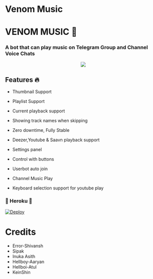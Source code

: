# Venom Music 

<h1 align="centre">VENOM MUSIC  🎵</h1>



### A bot that can play music on Telegram Group and Channel Voice Chats 

<p align="center">

  <img src="https://telegra.ph/file/647d8c3b4296711fb6119.jpg">

</p>


<h2> Features 🔥 </h2>

- Thumbnail Support

- Playlist Support

- Current playback support

- Showing track names when skipping

- Zero downtime, Fully Stable

- Deezer,Youtube & Saavn playback support

- Settings panel

- Control with buttons

- Userbot auto join

- Channel Music Play

- Keyboard selection support for youtube play 

### 🎵 Heroku 🎵

[![Deploy](https://www.herokucdn.com/deploy/button.svg)](https://heroku.com/deploy?template=https://github.com/Team-Conans/VenomMusic)


# Credits

* Error-Shivansh
* Sipak 
* Inuka Asith
* Hellboy-Aaryan
* Hellboi-Atul
* KeinShin

